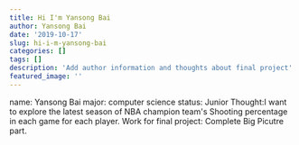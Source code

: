 ```yaml
---
title: Hi I'm Yansong Bai
author: Yansong Bai
date: '2019-10-17'
slug: hi-i-m-yansong-bai
categories: []
tags: []
description: 'Add author information and thoughts about final project'
featured_image: ''
---
```

name: Yansong Bai
major: computer science
status: Junior
Thought:I want to explore the latest season of NBA champion team's Shooting percentage in each game for each player.
Work for final project: Complete Big Picutre part.